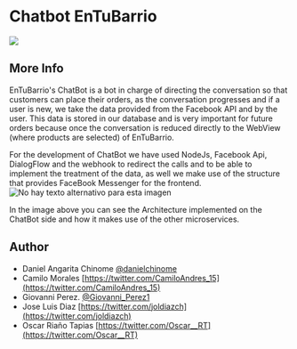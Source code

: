 # Chatbot EnTuBarrio
![](https://media-exp1.licdn.com/dms/image/C4D12AQEHakX38U5Hrw/article-cover_image-shrink_720_1280/0?e=1598486400&v=beta&t=cu-xnkuz65HcNnX3C_g2OIXQ5l3vmQE3DC3LVJSdSI4)

## More Info

EnTuBarrio's ChatBot is a bot in charge of directing the conversation so that customers can place their orders, as the conversation progresses and if a user is new, we take the data provided from the Facebook API and by the user. This data is stored in our database and is very important for future orders because once the conversation is reduced directly to the WebView (where products are selected) of EnTuBarrio.

For the development of ChatBot we have used NodeJs, Facebook Api, DialogFlow and the webhook to redirect the calls and to be able to implement the treatment of the data, as well we make use of the structure that provides FaceBook Messenger for the frontend.
![No hay texto alternativo para esta imagen](https://media-exp1.licdn.com/dms/image/C4D12AQFwUUlcsK31SQ/article-inline_image-shrink_1500_2232/0?e=1598486400&v=beta&t=orj1xhEANKCONOutzRFHrIlfiyIURSMtUtTFfCvtqDA)

In the image above you can see the Architecture implemented on the ChatBot side and how it makes use of the other microservices.

## Author

- Daniel Angarita Chinome [@danielchinome](https://twitter.com/danielchinome)
- Camilo Morales [https://twitter.com/CamiloAndres_15](https://twitter.com/CamiloAndres_15)
- Giovanni Perez. [@Giovanni_Perez1](https://twitter.com/Giovanni_Perez1)
- Jose Luis Diaz [https://twitter.com/joldiazch](https://twitter.com/joldiazch)
- Oscar Riaño Tapias [https://twitter.com/Oscar__RT](https://twitter.com/Oscar__RT)